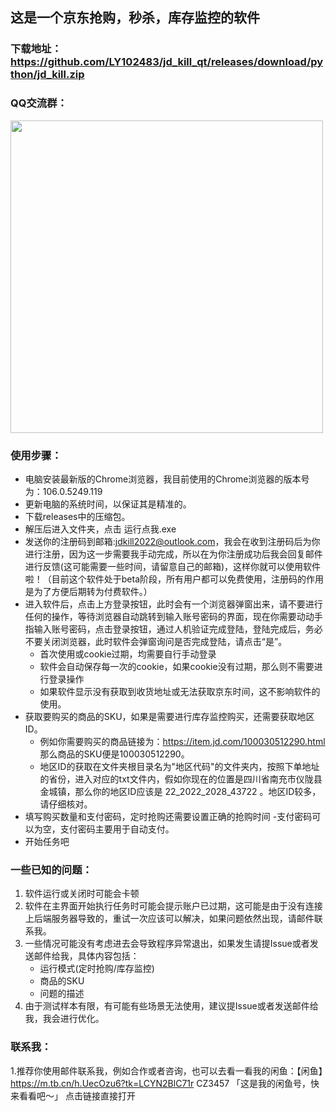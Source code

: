 ## 这是一个京东抢购，秒杀，库存监控的软件

### 下载地址：https://github.com/LY102483/jd_kill_qt/releases/download/python/jd_kill.zip

### QQ交流群：
<img src="http://a1.qpic.cn/psc?/V54bcM3v3iOG2k3Q3EFe4cZqM82umNQS/ruAMsa53pVQWN7FLK88i5n82bWQOWwfYVQGDFr24Igd*lZk0MOpsBjzVuhJJsxMTOrtnpnFcLQzQ8aXaJ1btJbeMV5KbPqzWf8cWplzcZLU!/c&ek=1&kp=1&pt=0&bo=ZQTRB2UE0QcBFzA!&tl=3&vuin=1024839103&tm=1665745200&dis_t=1665747652&dis_k=3632e160fb5d2559cf0c067db160eb63&sce=60-2-2&rf=viewer_4" height='500'>


### 使用步骤：
+ 电脑安装最新版的Chrome浏览器，我目前使用的Chrome浏览器的版本号为：106.0.5249.119
+ 更新电脑的系统时间，以保证其是精准的。
+ 下载releases中的压缩包。
+ 解压后进入文件夹，点击 运行点我.exe
+ 发送你的注册码到邮箱:jdkill2022@outlook.com，我会在收到注册码后为你进行注册，因为这一步需要我手动完成，所以在为你注册成功后我会回复邮件进行反馈(这可能需要一些时间，请留意自己的邮箱)，这样你就可以使用软件啦！（目前这个软件处于beta阶段，所有用户都可以免费使用，注册码的作用是为了方便后期转为付费软件。）
+ 进入软件后，点击上方登录按钮，此时会有一个浏览器弹窗出来，请不要进行任何的操作，等待浏览器自动跳转到输入账号密码的界面，现在你需要动动手指输入账号密码，点击登录按钮，通过人机验证完成登陆，登陆完成后，务必不要关闭浏览器，此时软件会弹窗询问是否完成登陆，请点击“是”。
	- 首次使用或cookie过期，均需要自行手动登录
	- 软件会自动保存每一次的cookie，如果cookie没有过期，那么则不需要进行登录操作
	- 如果软件显示没有获取到收货地址或无法获取京东时间，这不影响软件的使用。
+ 获取要购买的商品的SKU，如果是需要进行库存监控购买，还需要获取地区ID。
	- 例如你需要购买的商品链接为：https://item.jd.com/100030512290.html 那么商品的SKU便是100030512290。
	- 地区ID的获取在文件夹根目录名为"地区代码"的文件夹内，按照下单地址的省份，进入对应的txt文件内，假如你现在的位置是四川省南充市仪陇县金城镇，那么你的地区ID应该是 22_2022_2028_43722
 。地区ID较多，请仔细核对。
+ 填写购买数量和支付密码，定时抢购还需要设置正确的抢购时间
	-支付密码可以为空，支付密码主要用于自动支付。
+ 开始任务吧


### 一些已知的问题：
1. 软件运行或关闭时可能会卡顿
2. 软件在主界面开始执行任务时可能会提示账户已过期，这可能是由于没有连接上后端服务器导致的，重试一次应该可以解决，如果问题依然出现，请邮件联系我。
3. 一些情况可能没有考虑进去会导致程序异常退出，如果发生请提Issue或者发送邮件给我，具体内容包括：
	+ 运行模式(定时抢购/库存监控)
	+ 商品的SKU
	+ 问题的描述
4. 由于测试样本有限，有可能有些场景无法使用，建议提Issue或者发送邮件给我，我会进行优化。


### 联系我：
1.推荐你使用邮件联系我，例如合作或者咨询，也可以去看一看我的闲鱼：【闲鱼】https://m.tb.cn/h.UecOzu6?tk=LCYN2BlC71r CZ3457 「这是我的闲鱼号，快来看看吧～」
点击链接直接打开
